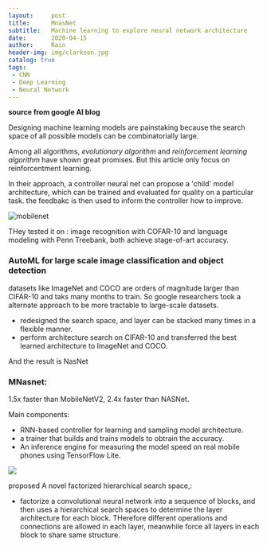 ```yaml
---
layout:     post
title:      MnasNet
subtitle:   Machine learning to explore neural network architecture
date:       2020-04-15
author:     Rain
header-img: img/clarkson.jpg
catalog: true
tags:    
 - CNN
 - Deep Learning
 - Neural Network
---
```

**source from google AI blog**

Designing machine learning models are painstaking because the search space of all possible models can be combinatorially large.

Among all algorithms, *evolutionary algorithm* and *reinforcement learning algorithm* have shown great promises. But this article only focus on reinforcentment learning.


In their approach, a controller neural net can propose a 'child' model architecture, which can be trained and evaluated for quality on a particular task. the feedbakc is then used to inform the controller how to improve.

<img src="https://1.bp.blogspot.com/-0nzARW3QtkA/WRtuVsUJ02I/AAAAAAAAB0s/t6ncpAH6VfIzkr2tWW8CnE6U2Es2Bs1BgCLcB/s1600/image3.png" alt="mobilenet" border="0"></a>

THey tested it on : image recognition with COFAR-10 and language modeling with Penn Treebank, both achieve stage-of-art accuracy.

### AutoML for large scale image classification and object detection

datasets like ImageNet and COCO are orders of magnitude larger than CIFAR-10 and taks many months to train.
So google researchers took a alternate approach to be more tractable to large-scale datasets.

 - redesigned the search space, and layer can be stacked many times in a flexible manner.
 - perform architecture search on CIFAR-10 and transferred the best learned architecture to ImageNet and COCO.

And the result is NasNet

### MNasnet:
1.5x faster than MobileNetV2, 2.4x faster than NASNet.

Main components:
 - RNN-based controller for learning  and sampling model architecture.
 - a trainer that builds and trains models to obtrain the accuracy.
 - An inference engine for measuring the model speed on real mobile phones using TensorFlow Lite.

 <img src="https://3.bp.blogspot.com/-AdjfrZWQ0as/W2jkUwfCZwI/AAAAAAAADNM/cedodZCGRFQaD075xxIQpe2gU9bYay3xwCLcBGAs/s640/image1.png">


 proposed A novel factorized hierarchical search space,:
  - factorize a convolutional neural network into a sequence of blocks, and then uses a hierarchical search spaces to determine the layer architecture for each block. THerefore different operations and connections are allowed in each layer, meanwhile force all layers in each block to share same structure.